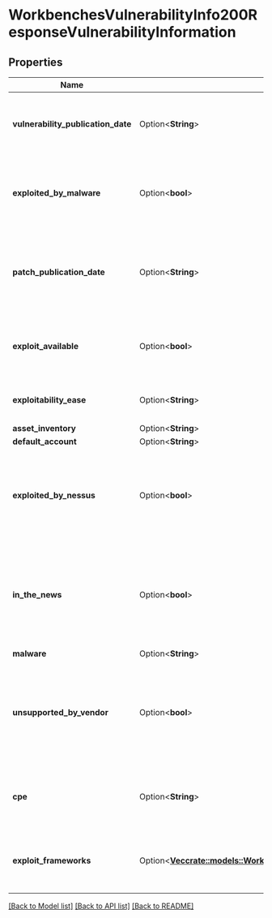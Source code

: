 # WorkbenchesVulnerabilityInfo200ResponseVulnerabilityInformation

## Properties

Name | Type | Description | Notes
------------ | ------------- | ------------- | -------------
**vulnerability_publication_date** | Option<**String**> | The ISO timestamp for the first publication date of the plugin. | [optional]
**exploited_by_malware** | Option<**bool**> | The vulnerability discovered by this plugin is known to be exploited by malware. | [optional]
**patch_publication_date** | Option<**String**> | The ISO timestamp for date on which the vendor published a patch for the vulnerability. | [optional]
**exploit_available** | Option<**bool**> | A value specifying whether a public exploit exists for the vulnerability. | [optional]
**exploitability_ease** | Option<**String**> | Description of how easy it is to exploit the issue. | [optional]
**asset_inventory** | Option<**String**> |  | [optional]
**default_account** | Option<**String**> |  | [optional]
**exploited_by_nessus** | Option<**bool**> | A value specifying whether Nessus exploited the vulnerability during the process of identification. | [optional]
**in_the_news** | Option<**bool**> | A value specifying whether this plugin has received media attention (for example, ShellShock, Meltdown). | [optional]
**malware** | Option<**String**> |  | [optional]
**unsupported_by_vendor** | Option<**bool**> | Software found by this plugin is unsupported by the software's vendor (for example, Windows 95 or Firefox 3). | [optional]
**cpe** | Option<**String**> | The Common Platform Enumeration (CPE) number for the plugin. | [optional]
**exploit_frameworks** | Option<[**Vec<crate::models::WorkbenchesVulnerabilityInfo200ResponseVulnerabilityInformationExploitFrameworksInner>**](workbenches_vulnerability_info_200_response_vulnerability_information_exploit_frameworks_inner.md)> | A list of exploit frameworks that have identified the vulnerability. | [optional]

[[Back to Model list]](../README.md#documentation-for-models) [[Back to API list]](../README.md#documentation-for-api-endpoints) [[Back to README]](../README.md)


